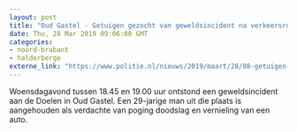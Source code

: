 ```yaml
---
layout: post
title: "Oud Gastel - Getuigen gezocht van geweldsincident na verkeersruzie"
date: Thu, 28 Mar 2019 09:06:00 GMT
categories: 
- noord-brabant 
- halderberge 
externe_link: "https://www.politie.nl/nieuws/2019/maart/28/08-getuigen-gezocht-van-geweldsincident-na-verkeersruzie.html"
---
```


Woensdagavond tussen 18.45 en 19.00 uur ontstond een geweldsincident aan de Doelen in Oud Gastel. Een 29-jarige man uit die plaats is aangehouden als verdachte van poging doodslag en vernieling van een auto.
